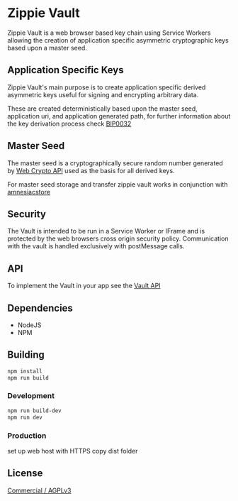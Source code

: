 # Zippie Vault
Zippie Vault is a web browser based key chain using Service Workers allowing the creation of application specific asymmetric cryptographic keys based upon a master seed.

## Application Specific Keys
Zippie Vault's main purpose is to create application specific derived asymmetric keys useful for signing and encrypting arbitrary data.

These are created deterministically based upon the master seed, application uri, and application generated path, for further information about the key derivation process check [BIP0032](https://github.com/bitcoin/bips/blob/master/bip-0032.mediawiki)

## Master Seed
The master seed is a cryptographically secure random number generated by [Web Crypto API](https://developer.mozilla.org/en-US/docs/Web/API/Crypto/getRandomValues) used as the basis for all derived keys.

For master seed storage and transfer zippie vault works in conjunction with [amnesiacstore](https://github.com/zippiehq/amnesiacstore)

## Security
The Vault is intended to be run in a Service Worker or IFrame and is protected by the web browsers cross origin security policy. Communication with the vault is handled exclusively with postMessage calls.

## API
To implement the Vault in your app see the [Vault API](https://github.com/zippiehq/vault-api)

## Dependencies
 - NodeJS
 - NPM

## Building
```bash
npm install
npm run build
```


### Development
```bash
npm run build-dev
npm run dev
```

### Production
set up web host with HTTPS
copy dist folder

## License
[Commercial / AGPLv3](LICENSE)
